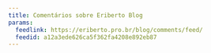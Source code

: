 ```yaml
---
title: Comentários sobre Eriberto Blog
params:
  feedlink: https://eriberto.pro.br/blog/comments/feed/
  feedid: a12a3ede626ca5f362fa4208e892eb87
---
```

